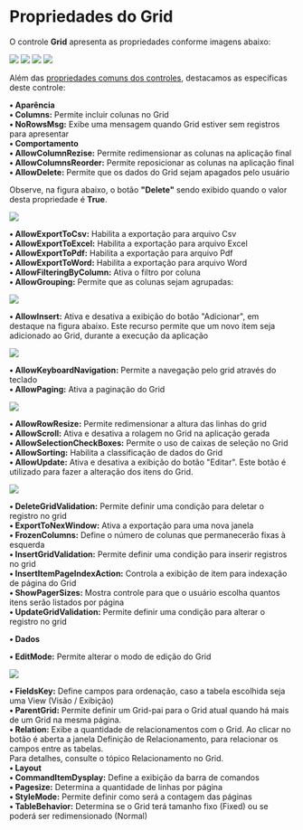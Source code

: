 # Propriedades do Grid

O controle **Grid** apresenta as propriedades conforme imagens abaixo:

![](http://www.gvinci.com.br/manual/8_085.zoom80.png)   ![](http://www.gvinci.com.br/manual/8_086.zoom80.png)   ![](http://www.gvinci.com.br/manual/8_087.zoom80.png)   ![](http://www.gvinci.com.br/manual/8_088.zoom80.png)

Além das [propriedades comuns dos controles](http://www.gvinci.com.br/manual/propriedades_comuns_de_control.htm), destacamos as específicas deste controle:

**• Aparência**  
     **• Columns:** Permite incluir colunas no Grid  
     **• NoRowsMsg:** Exibe uma mensagem quando Grid estiver sem registros para apresentar  
**• Comportamento**  
     **• AllowColumnRezise:** Permite redimensionar as colunas na aplicação final  
     **• AllowColumnsReorder:** Permite reposicionar as colunas na aplicação final  
     **• AllowDelete:** Permite que os dados do Grid sejam apagados pelo usuário

Observe, na figura abaixo, o botão **"Delete"** sendo exibido quando o valor desta propriedade é **True**.

![](http://www.gvinci.com.br/manual/allowdelete-yes.png)

**• AllowExportToCsv:** Habilita a exportação para arquivo Csv  
**• AllowExportToExcel:** Habilita a exportação para arquivo Excel  
**• AllowExportToPdf:** Habilita a exportação para arquivo Pdf  
**• AllowExportToWord:** Habilita a exportação para arquivo Word  
**• AllowFilteringByColumn:** Ativa o filtro por coluna  
**• AllowGrouping:** Permite que as colunas sejam agrupadas:

![](http://www.gvinci.com.br/manual/allowgroupinggv5.zoom71.png)

**• AllowInsert:** Ativa e desativa a exibição do botão "Adicionar", em destaque na figura abaixo. Este recurso permite que um novo item seja adicionado ao Grid, durante a execução da aplicação

![](http://www.gvinci.com.br/manual/allowinsert-yes.png)

**• AllowKeyboardNavigation:** Permite a navegação pelo grid através do teclado  
**• AllowPaging:** Ativa a paginação do Grid

![](http://www.gvinci.com.br/manual/allowpaginggv5.zoom64.png)

**• AllowRowResize:** Permite redimensionar a altura das linhas do grid  
**• AllowScroll:** Ativa e desativa a rolagem no Grid na aplicação gerada  
**• AllowSelectionCheckBoxes:** Permite o uso de caixas de seleção no Grid  
**• AllowSorting:** Habilita a classificação de dados do Grid  
**• AllowUpdate:** Ativa e desativa a exibição do botão "Editar". Este botão é utilizado para fazer a alteração dos itens do Grid.

![](http://www.gvinci.com.br/manual/allowrefresh-yes.png)

**• DeleteGridValidation:** Permite definir uma condição para deletar o registro no grid  
**• ExportToNexWindow:** Ativa a exportação para uma nova janela  
**• FrozenColumns:** Define o número de colunas que permanecerão fixas à esquerda  
**• InsertGridValidation:** Permite definir uma condição para inserir registros no grid  
**• InsertItemPageIndexAction:** Controla a exibição de item para indexação de página do Grid  
**• ShowPagerSizes:** Mostra controle para que o usuário escolha quantos itens serão listados por página  
**• UpdateGridValidation:** Permite definir uma condição para alterar o registro no grid

**• Dados**

**• EditMode:** Permite alterar o modo de edição do Grid

![](http://www.gvinci.com.br/manual/editmodegv5.png)

**• FieldsKey:** Define campos para ordenação, caso a tabela escolhida seja uma View \(Visão / Exibição\)  
**• ParentGrid:** Permite definir um Grid-pai para o Grid atual quando há mais de um Grid na mesma página.  
**• Relation:** Exibe a quantidade de relacionamentos com o Grid. Ao clicar no botão é aberta a janela Definição de Relacionamento, para relacionar os campos entre as tabelas.  
Para detalhes, consulte o tópico Relacionamento no Grid.  
**• Layout**  
**• CommandItemDysplay:** Define a exibição da barra de comandos  
**• Pagesize:** Determina a quantidade de linhas por página  
**• StyleMode:** Permite definir como será a contagem das páginas  
**• TableBehavior:** Determina se o Grid terá tamanho fixo \(Fixed\) ou se poderá ser redimensionado \(Normal\)



